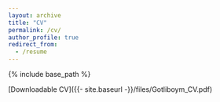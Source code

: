 ```yaml
---
layout: archive
title: "CV"
permalink: /cv/
author_profile: true
redirect_from:
  - /resume
---
```


{% include base_path %}

[Downloadable CV]({{- site.baseurl -}}/files/Gotliboym_CV.pdf)

<object data="{{ site.url }}{{ site.baseurl }}/files/Gotliboym_CV.pdf" width="1000" height="1000" type="application/pdf"></object>
